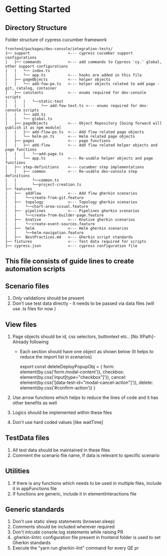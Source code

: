 # Getting Started

## Directory Structure

Folder structure of cypress cucumber framework

```
frontend/packages/dev-console/integration-tests/
├── support                 <--- cypress cucumber support configurations
|   ├── commands            <--- add commands to Cypress 'cy.' global, other support configurations
|   |   └── index.ts
|   |   └── app.ts          <--- hooks are added in this file
|   ├── pageObjects         <--- helper objects
|   |   └── add-fow-po.ts   <--- helper objects related to add page - git, catalog, container
|   ├── constants           <--- enums required for dev-console scripts
|   |   |   └──static-text
|   |   |       └── add-fow-text.ts <--- enums required for dev-console scripts
│   |   └── add.ts
|   |   └── global.ts
|   ├── pageObjects         <--- Object Repository [Going forward will publish it as npm module]
│   |   ├── add-flow-po.ts  <--- Add flow related page objects
|   |   └── helm-po.ts      <--- Helm related page objects
|   ├── pages               <--- page functions
│   |   ├── add-flow        <--- Add flow related helper objects and page functions
|   |   |   └──add-page.ts
|   |   └── app.ts          <--- Re-usable helper objects and page functions
|   ├── step-definitions    <--- cucumber step implementations
│   |   ├── common          <--- Re-usable dev-console step definitions
|   |       └──common.ts
|   |       └──project-creation.ts
├── features
|   ├──  addFlow            <--- Add flow gherkin scenarios
|   |    └──create-from-git.feature
|   ├──  topology           <--- Topology gherkin scenarios
|   |    └──chart-area-visual.feature
|   ├──  pipelines          <--- Pipelines gherkin scenarios
|   |    └──create-from-builder-page.feature
|   ├──  knative            <--- Knative gherkin scenarios
|   |    └──create-event-sources.feature
|   ├──  helm               <--- Helm gherkin scenarios
|   |    └──helm-navigation.feature
|   ├──  BestPractices.md   <--- Gherkin script standards
├── fixtures                <--- Test data required for scripts
├── cypress.json            <--- cypress configuration file

```

## This file consists of guide lines to create automation scripts

## Scenario files

1. Only validations should be present
2. Don't use test data directly - It needs to be passed via data files (will use .ts files for now )

## View files

1. Page objects should be id, css selectors, buttontext etc.. [No XPath]- Already following

   - Each section should have one object as shown below (It helps to reduce the import list in scenarios)

     export const deleteDeployPopupObj = {
     form: element(by.css('form.modal-content')),
     checkbox: element(by.css('input[type="checkbox"]')),
     cancel: element(by.css('[data-test-id="modal-cancel-action"]')),
     delete: element(by.css('#confirm-action'))
     }

2. Use arrow functions which helps to reduce the lines of code and it has other benefits as well
3. Logics should be implemented within these files
4. Don't use hard coded values [like waitTime]

## TestData files

1. All test data should be maintained in these files
2. Comment the scenario file name, If data is relevant to specific scenario

## Utilities

1. If there is any functions which needs to be used in multiple files, include it in appFunctions file
2. If functions are generic, include it in elementInteractions file

## Generic standards

1. Don't use static sleep statements (browser.sleep)
2. Comments should be included wherever required
3. Don't inlcude console.log statements while raising PR
4. .gherkin-lintrc configuration file present in frontend folder is used to set Gherkin standards
5. Execute the "yarn run gherkin-lint" command for every QE pr
